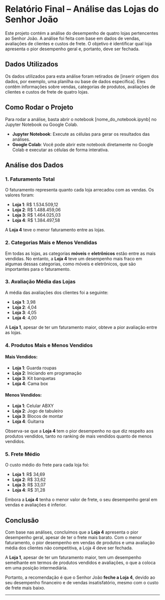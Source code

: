# Relatório Final – Análise das Lojas do Senhor João

Este projeto contém a análise do desempenho de quatro lojas pertencentes ao Senhor João. A análise foi feita com base em dados de vendas, avaliações de clientes e custos de frete. O objetivo é identificar qual loja apresenta o pior desempenho geral e, portanto, deve ser fechada.

## Dados Utilizados

Os dados utilizados para esta análise foram retirados de [inserir origem dos dados, por exemplo, uma planilha ou base de dados específica]. Eles contêm informações sobre vendas, categorias de produtos, avaliações de clientes e custos de frete de quatro lojas.

## Como Rodar o Projeto

Para rodar a análise, basta abrir o notebook [nome_do_notebook.ipynb] no Jupyter Notebook ou Google Colab.

- **Jupyter Notebook**: Execute as células para gerar os resultados das análises.
- **Google Colab**: Você pode abrir este notebook diretamente no Google Colab e executar as células de forma interativa.

## Análise dos Dados

### 1. Faturamento Total
O faturamento representa quanto cada loja arrecadou com as vendas. Os valores foram:

- **Loja 1**: R$ 1.534.509,12
- **Loja 2**: R$ 1.488.459,06
- **Loja 3**: R$ 1.464.025,03
- **Loja 4**: R$ 1.384.497,58

A **Loja 4** teve o menor faturamento entre as lojas.

### 2. Categorias Mais e Menos Vendidas
Em todas as lojas, as categorias **móveis** e **eletrônicos** estão entre as mais vendidas. No entanto, a **Loja 4** teve um desempenho mais fraco em algumas dessas categorias, como móveis e eletrônicos, que são importantes para o faturamento.

### 3. Avaliação Média das Lojas
A média das avaliações dos clientes foi a seguinte:

- **Loja 1**: 3,98
- **Loja 2**: 4,04
- **Loja 3**: 4,05
- **Loja 4**: 4,00

A **Loja 1**, apesar de ter um faturamento maior, obteve a pior avaliação entre as lojas.

### 4. Produtos Mais e Menos Vendidos
#### Mais Vendidos:
- **Loja 1**: Guarda roupas
- **Loja 2**: Iniciando em programação
- **Loja 3**: Kit banquetas
- **Loja 4**: Cama box

#### Menos Vendidos:
- **Loja 1**: Celular ABXY
- **Loja 2**: Jogo de tabuleiro
- **Loja 3**: Blocos de montar
- **Loja 4**: Guitarra

Observa-se que a **Loja 4** tem o pior desempenho no que diz respeito aos produtos vendidos, tanto no ranking de mais vendidos quanto de menos vendidos.

### 5. Frete Médio
O custo médio do frete para cada loja foi:

- **Loja 1**: R$ 34,69
- **Loja 2**: R$ 33,62
- **Loja 3**: R$ 33,07
- **Loja 4**: R$ 31,28

Embora a **Loja 4** tenha o menor valor de frete, o seu desempenho geral em vendas e avaliações é inferior.

## Conclusão

Com base nas análises, concluímos que a **Loja 4** apresenta o pior desempenho geral, apesar de ter o frete mais barato. Com o menor faturamento, o pior desempenho em vendas de produtos e uma avaliação média dos clientes não competitiva, a Loja 4 deve ser fechada.

A **Loja 1**, apesar de ter um faturamento maior, tem um desempenho semelhante em termos de produtos vendidos e avaliações, o que a coloca em uma posição intermediária.

Portanto, a recomendação é que o Senhor João **feche a Loja 4**, devido ao seu desempenho financeiro e de vendas insatisfatório, mesmo com o custo de frete mais baixo.

---

